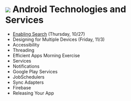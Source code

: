 # ![](https://ga-dash.s3.amazonaws.com/production/assets/logo-9f88ae6c9c3871690e33280fcf557f33.png) Android Technologies and Services

- [Enabling Search](https://github.com/ga-adi-macaron/Course-Materials/tree/master/lessons/android-technologies-and-services/enable-search-lesson) (Thursday, 10/27)
- Designing for Multiple Devices (Friday, 11/3)
- Accessibility
- Threading
- Efficient Apps Morning Exercise
- Services
- Notifications
- Google Play Services
- JobSchedulers
- Sync Adapters
- Firebase
- Releasing Your App
